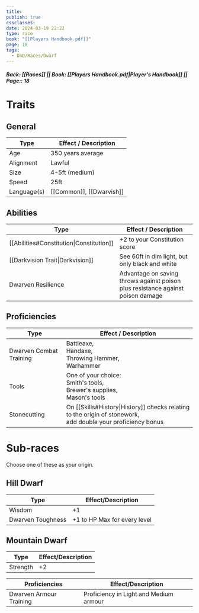 ```yaml
---
title: 
publish: true
cssclasses: 
date: 2024-03-19 22:22
type: race
book: "[[Players Handbook.pdf]]"
page: 18
tags:
  - DnD/Races/Dwarf
---
```

##### Back: [[Races]] || Book: [[Players Handbook.pdf|Player's Handbook]] || Page:: 18
# Traits
## General
| Type        | Effect / Description     |
| ----------- | ------------------------ |
| Age         | 350 years average        |
| Alignment   | Lawful                   |
| Size        | 4-5ft (medium)           |
| Speed       | 25ft                     |
| Language(s) | [[Common]], [[Dwarvish]] |

## Abilities

| Type                                     | Effect / Description                                                               |
| ---------------------------------------- | ---------------------------------------------------------------------------------- |
| [[Abilities#Constitution\|Constitution]] | +2 to your Constitution score                                                      |
| [[Darkvision Trait\|Darkvision]]         | See 60ft in dim light, but only black and white                                    |
| Dwarven Resilience                       | Advantage on saving throws against poison<br>plus resistance against poison damage |

## Proficiencies

| Type                    | Effect / Description                                                                                            |
| ----------------------- | --------------------------------------------------------------------------------------------------------------- |
| Dwarven Combat Training | Battleaxe,<br>Handaxe,<br>Throwing Hammer,<br>Warhammer                                                         |
| Tools                   | One of your choice:<br>Smith's tools,<br>Brewer's supplies,<br>Mason's tools                                    |
| Stonecutting            | On [[Skills#History\|History]] checks relating to the origin of stonework,<br>add double your proficiency bonus |

# Sub-races
Choose one of these as your origin.
## Hill Dwarf

| Type              | Effect/Description           |
| ----------------- | ---------------------------- |
| Wisdom            | +1                           |
| Dwarven Toughness | +1 to HP Max for every level |

## Mountain Dwarf

| Type     | Effect/Description |
| -------- | ------------------ |
| Strength | +2                 |

| Proficiencies           | Effect/Description                     |
| ----------------------- | -------------------------------------- |
| Dwarven Armour Training | Proficiency in Light and Medium armour |

